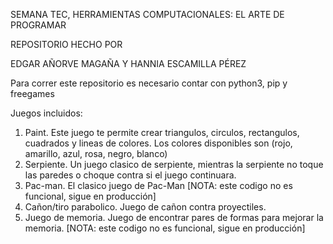 SEMANA TEC, HERRAMIENTAS COMPUTACIONALES: EL ARTE DE PROGRAMAR

REPOSITORIO HECHO POR 

EDGAR AÑORVE MAGAÑA
Y
HANNIA ESCAMILLA PÉREZ

Para correr este repositorio es necesario contar con python3, pip y freegames

Juegos incluidos:
1. Paint. Este juego te permite crear triangulos, circulos, rectangulos, cuadrados y lineas de colores. Los colores disponibles son (rojo, amarillo, azul, rosa, negro, blanco)
2. Serpiente. Un juego clasico de serpiente, mientras la serpiente no toque las paredes o choque contra si el juego continuara. 
3. Pac-man. El clasico juego de Pac-Man [NOTA: este codigo no es funcional, sigue en producción]
4. Cañon/tiro parabolico. Juego de cañon contra proyectiles. 
5. Juego de memoria. Juego de encontrar pares de formas para mejorar la memoria. [NOTA: este codigo no es funcional, sigue en producción]
